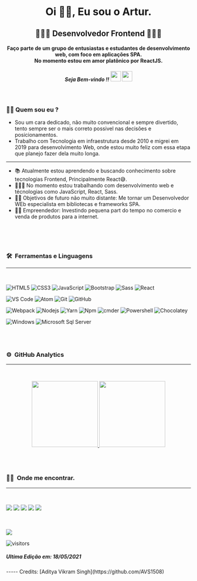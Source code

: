 
<br>
<h1 align="center">Oi 🖖🏾, Eu sou o Artur.</h1>
<h2 align="center"> 👨🏾‍💻 Desenvolvedor Frontend 👨🏾‍💻 </h2>
<h4 align="center">
  Faço parte de um grupo de entusiastas e estudantes de desenvolvimento web, com foco em aplicações SPA.<br>
  No momento estou em amor platônico por ReactJS.
  <br>
</h4>
<h5 align="center"> Seja Bem-vindo !!   <img src="https://media.giphy.com/media/hvRJCLFzcasrR4ia7z/giphy.gif" width="28"> <img src="https://emojis.slackmojis.com/emojis/images/1531849430/4246/blob-sunglasses.gif?1531849430" width="28"/></h3> <h5>
<br>
  
### 🧔🏿 Quem sou eu ?
- Sou um cara dedicado, não muito convencional e sempre divertido, tento sempre ser o mais correto possivel nas decisões e posicionamentos.
- Trabalho com Tecnologia em infraestrutura desde 2010 e migrei em 2019 para desenvolvimento Web, onde estou muito feliz com essa etapa que planejo fazer dela muito longa.

---
- 📚 Atualmente estou aprendendo e buscando conhecimento sobre tecnologias Frontend, Principalmente React😅.
- 👩🏿‍💻 No momento estou trabalhando com desenvolvimento web e técnologias como JavaScript, React, Sass.
- 💪🏿 Objetivos de futuro não muito distante: Me tornar um Desenvolvedor WEb especialista em bibliotecas e frameworks SPA.
- 🤝🏿 Empreendedor: Investindo pequena part do tempo no comercio e venda de produtos para a internet. 

<br>
<br>
<br>

### 🛠 &nbsp;Ferramentas e Linguagens 
---
<br>

![HTML5](https://img.shields.io/badge/-HTML5-%23E44D27?style=flat-square&logo=html5&logoColor=ffffff)
![CSS3](https://img.shields.io/badge/-CSS3-%231572B6?style=flat-square&logo=css3)
![JavaScript](https://img.shields.io/badge/-JavaScript-%23F7DF1C?style=flat-square&logo=javascript&logoColor=000000&labelColor=%23F7DF1C&color=%23FFCE5A)
![Bootstrap](https://img.shields.io/badge/-Bootstrap-563D7C?style=flat-square&logo=Bootstrap)
![Sass](https://img.shields.io/badge/-Sass-%23CC6699?style=flat-square&logo=sass&logoColor=ffffff)
![React](https://img.shields.io/badge/-React-61DAFB?style=flat-square&logo=react&logoColor=ffffff)

![VS Code](http://img.shields.io/badge/-VS%20Code-007ACC?style=flat-square&logo=visual-studio-code&logoColor=ffffff)
![Atom](https://img.shields.io/badge/-Atom-31df80?style=flat-square&logo=atom&logoColor=000000)
![Git](https://img.shields.io/badge/-Git-%23F05032?style=flat-square&logo=git&logoColor=%23ffffff)
![GitHub](https://img.shields.io/badge/-GitHub-181717?style=flat-square&logo=github)

![Webpack](https://img.shields.io/badge/-Webpack-ffffff?style=flat-square&logo=web-pack)
![Nodejs](https://img.shields.io/badge/-Nodejs-339933?style=flat-square&logo=Node.js&logoColor=ffffff)
![Yarn](https://img.shields.io/badge/-Yarn-ffffff?style=flat-square&logo=yarn)
![Npm](https://img.shields.io/badge/-npm-CB3837?style=flat-square&logo=npm)
![cmder](https://img.shields.io/badge/-cmder-181717?style=flat-square)
![Powershell](http://img.shields.io/badge/-Powershell-5391FE?style=flat-square&logo=powershell&logoColor=ffffff)
![Chocolatey](https://img.shields.io/badge/-Chocolatey-6a2d12?style=flat-square&logo=chocolatey)

![Windows](http://img.shields.io/badge/-Windows-0078D6?style=flat-square&logo=windows&logoColor=ffffff)
![Microsoft Sql Server](https://img.shields.io/badge/-Sql%20Server-CC2927?style=flat-square&logo=microsoft-sql-server&logoColor=ffffff)

<br>
<br>

### ⚙️ &nbsp;GitHub Analytics
---
<br>
<p align="center">
<a href="https://github.com/AVS1508">
  <img height="180em" src="https://github-readme-stats-eight-theta.vercel.app/api?username=arturribeiro01&show_icons=true&theme=algolia&include_all_commits=true&count_private=true"/>
  <img height="180em" src="https://github-readme-stats-eight-theta.vercel.app/api/top-langs/?username=arturribeiro01&layout=compact&langs_count=8&theme=algolia"/>
</a>
</p>

<br>
<br>

### 🤝🏻 &nbsp;Onde me encontrar.
---
<br>
<p align="left">
<a href="https://www.linkedin.com/in/artur-ribeiro01/"><img src="https://img.shields.io/badge/-Artur%20Ribeiro-0077B5?style=flat-square&logo=Linkedin&logoColor=white"/></a>
<a href="mailto:profissional.arturrc@gmail.com"><img src="https://img.shields.io/badge/-profissional.arturrc@gmail.com-D14836?style=flat-square&logo=Gmail&logoColor=white"/></a>
<a href="https://www.instagram.com/oartur_ribeiro/"><img src="https://img.shields.io/badge/-@oartur_ribeiro-E4405F?style=flat-square&logo=Instagram&logoColor=white"/></a>
<a href="https://www.facebook.com/arturzinhosp/"><img src="https://img.shields.io/badge/-@Artur_Ribeiro-1769FF?style=flat-square&logo=Facebook&logoColor=white"/></a>
<a href="https://twitter.com/arturzinho_sp"><img src="https://img.shields.io/badge/-@Arturzinho_SP-61DAFB?style=flat-square&logo=Twitter&logoColor=white"/></a>
</p>

<br>
<br>

<img src="https://img.icons8.com/bubbles/100/000000/futurama-bender.png"/>
 
![visitors](https://visitor-badge.laobi.icu/badge?page_id=ArturRibeiro01.ArturRibeiro01)



<h5>Ultima Edição em: 18/05/2021</h5>
-----
Credits: [Aditya Vikram Singh](https://github.com/AVS1508)
